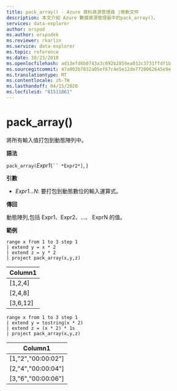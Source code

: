 ```yaml
---
title: pack_array() - Azure 資料資源管理員 |微軟文件
description: 本文介紹 Azure 數據資源管理器中的pack_array()。
services: data-explorer
author: orspod
ms.author: orspodek
ms.reviewer: rkarlin
ms.service: data-explorer
ms.topic: reference
ms.date: 10/23/2018
ms.openlocfilehash: ad13efd6b0743a3c092b2859ea032c3731ffdf1b
ms.sourcegitcommit: 47a002b7032a05ef67c4e5e12de7720062645e9e
ms.translationtype: MT
ms.contentlocale: zh-TW
ms.lasthandoff: 04/15/2020
ms.locfileid: "81511861"
---
```

# <a name="pack_array"></a>pack_array()

將所有輸入值打包到動態陣列中。

**語法**

`pack_array(`*Expr1*`[`` *Expr2*]`, )

**引數**

* *Expr1...N*: 要打包到動態數位的輸入運算式。

**傳回**

動態陣列,包括 Expr1、Expr2、...、 ExprN 的值。

**範例**

```kusto
range x from 1 to 3 step 1
| extend y = x * 2
| extend z = y * 2
| project pack_array(x,y,z)
```

|Column1|
|---|
|[1,2,4]|
|[2,4,8]|
|[3,6,12]|

```kusto
range x from 1 to 3 step 1
| extend y = tostring(x * 2)
| extend z = (x * 2) * 1s
| project pack_array(x,y,z)
```

|Column1|
|---|
|[1,"2","00:00:02"]|
|[2,"4","00:00:04"]|
|[3,"6","00:00:06"]|